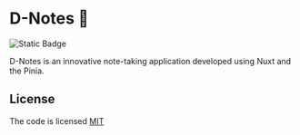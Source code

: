 # D-Notes 📝

![Static Badge](https://img.shields.io/badge/license-MIT-brightgreen?label=LICENSE)

D-Notes is an innovative note-taking application developed using Nuxt and the Pinia.

## License

The code is licensed [MIT](LICENSE)
